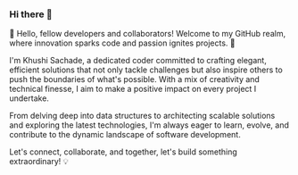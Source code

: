 ### Hi there 👋

👋 Hello, fellow developers and collaborators! Welcome to my GitHub realm, where innovation sparks code and passion ignites projects. 🚀

I'm Khushi Sachade, a dedicated coder committed to crafting elegant, efficient solutions that not only tackle challenges but also inspire others to push the boundaries of what's possible. With a mix of creativity and technical finesse, I aim to make a positive impact on every project I undertake.

From delving deep into data structures to architecting scalable solutions and exploring the latest technologies, I'm always eager to learn, evolve, and contribute to the dynamic landscape of software development.

Let's connect, collaborate, and together, let's build something extraordinary! 💡

<!--
**KhushiSachade/KhushiSachade** is a ✨ _special_ ✨ repository because its `README.md` (this file) appears on your GitHub profile.

Here are some ideas to get you started:

- 🔭 I’m currently working on ...
- 🌱 I’m currently learning ...
- 👯 I’m looking to collaborate on ...
- 🤔 I’m looking for help with ...
- 💬 Ask me about ...
- 📫 How to reach me: ...
- 😄 Pronouns: ...
- ⚡ Fun fact: ...
-->
